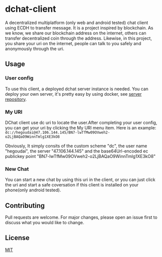 # dchat-client
A decentralized multiplatform (only web and android tested) chat client using ECDH to transfer message. It is a project inspired by blockchain. As we know, we share our blockchain address on the internet, others can transfer decentralized coin through the address. Likewise, in this project, you share your uri on the internet, people can talk to you safely and anonymously through the uri.
## Usage

### User config
 To use this client, a deployed dchat server instance is needed. You can deploy your own server, it's pretty easy by using docker, see [server repository](https://github.com/hegoudai/dchat_server).
### My URI
DChat client use dc uri to locate the user.After completing your user config, you can get your uri by clicking the My URI menu item.
Here is an example:
`dc://hegoudai@47.106.144.145/BN7-lwTfMw09OVweh2-o2LjBAQaO9WinnTmlg1XE3kO8`

Obviously, It simply consits of the custom scheme "dc", the user name "hegoudai", the server "47.106.144.145" and the base64Url-encoded ec publickey point "BN7-lwTfMw09OVweh2-o2LjBAQaO9WinnTmlg1XE3kO8"
### New Chat
You can start a new chat by using this uri in the client, or you can just click the uri and start a safe coversation if this client is installed on your phone(only android tested). 
## Contributing
Pull requests are welcome. 
For major changes, please open an issue first to discuss what you would like to change.

## License

[MIT](https://choosealicense.com/licenses/mit/)